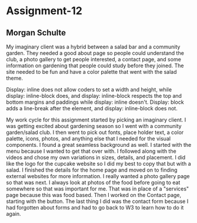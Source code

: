 # Assignment-12
## Morgan Schulte

My imaginary client was a hybrid between a salad bar and a community garden. They needed a good about page so people could understand the club, a photo gallery to get people interested, a contact page, and some information on gardening that people could study before they joined. The site needed to be fun and have a color palette that went with the salad theme.

Display: inline does not allow coders to set a width and height, while display: inline-block does, and display: inline-block respects the top and bottom margins and paddings while display: inline doesn't. Display: block adds a line-break after the element, and display: inline-block does not.

My work cycle for this assignment started by picking an imaginary client. I was getting excited about gardening season so I went with a community garden/salad club. I then went to pick out fonts, place holder text, a color palette, icons, photos, and anything else that I needed for the visual components. I found a great seamless background as well. I started with the menu because I wanted to get that over with. I followed along with the videos and chose my own variations in sizes, details, and placement. I did like the logo for the cupcake website so I did my best to copy that but with a salad. I finished the details for the home page and moved on to finding external websites for more information. I really wanted a photo gallery page so that was next. I always look at photos of the food before going to eat somewhere so that was important for me. That was in place of a "services" page because this was food based. Then I worked on the Contact page, starting with the button. The last thing I did was the contact form because I had forgotten about forms and had to go back to W3 to learn how to do it again.
